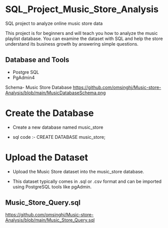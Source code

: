 # SQL_Project_Music_Store_Analysis
SQL project to analyze online music store data

This project is for beginners and will teach you how to analyze the music playlist database. You can examine the dataset with SQL and help the store understand its business growth by answering simple questions.

## Database and Tools

* Postgre SQL
* PgAdmin4

Schema- Music Store Database 
https://github.com/omsinghj/Music-store-Analysis/blob/main/MusicDatabaseSchema.png

# Create the Database
* Create a new database named music_store

* sql code :- CREATE DATABASE music_store;

# Upload the Dataset
* Upload the Music Store dataset into the music_store database.

* This dataset typically comes in .sql or .csv format and can be imported using PostgreSQL tools like pgAdmin.

## Music_Store_Query.sql

https://github.com/omsinghj/Music-store-Analysis/blob/main/Music_Store_Query.sql
